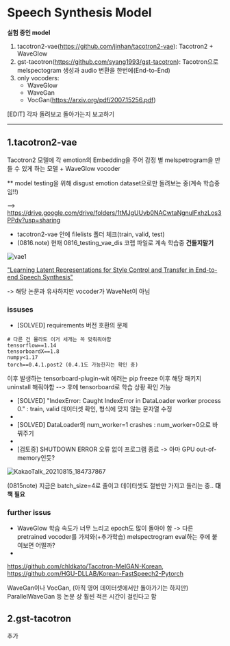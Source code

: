 # Speech Synthesis Model
**실험 중인 model**
1. tacotron2-vae(https://github.com/jinhan/tacotron2-vae): Tacotron2 + WaveGlow
2. gst-tacotron(https://github.com/syang1993/gst-tacotron): Tacotron으로 melspectogram 생성과 audio 변환을 한번에(End-to-End)
3. only vocoders:
   - WaveGlow
   - WaveGan
   - VocGan(https://arxiv.org/pdf/2007.15256.pdf)

[EDIT] 각자 돌려보고 돌아가는지 보고하기

------


1.tacotron2-vae
-----
Tacotron2 모델에 각 emotion의 Embedding을 주어 감정 별 melspetrogram을 만들 수 있게 하는 모델 + WaveGlow vocoder

** model testing을 위해 disgust emotion dataset으로만 돌려보는 중(계속 학습중임!!) 

--> https://drive.google.com/drive/folders/1tMJgUUvb0NACwtaNgnuIFxhzLos3PPdv?usp=sharing

  - tacotron2-vae 안에 filelists 폴더 체크(train, valid, test)
  - (0816.note) 현재 0816_testing_vae_dis 코랩 파일로 계속 학습중 **건들지말기**

![vae1](https://user-images.githubusercontent.com/80621384/129482786-dbe8a1c9-feb4-4da3-a6f5-58e8d0c54f7c.png)

["Learning Latent Representations for Style Control and Transfer in End-to-end Speech Synthesis"](https://arxiv.org/pdf/1812.04342.pdf)

 -> 해당 논문과 유사하지만 vocoder가 WaveNet이 아님

### issuses
- [SOLVED] requirements 버전 호환의 문제
```
# 다른 건 몰라도 이거 세개는 꼭 맞춰줘야함
tensorflow==1.14
tensorboardX==1.8
numpy<1.17
torch==0.4.1.post2 (0.4.1도 가능한지는 확인 중)
```
이후 발생하는 tensorboard-plugin-wit 에러는 pip freeze 이후 해당 패키지 uninstall 해줘야함 --> 후에 tensorboard로 학습 상황 확인 가능

- [SOLVED] "IndexError: Caught IndexError in DataLoader worker process 0." : train, valid 데이터셋 확인, 형식에 맞지 않는 문자열 수정
- 
- [SOLVED] DataLoader의 num_worker=1 crashes : num_worker=0으로 바꿔주기
- 
- [검토중] SHUTDOWN ERROR 오류 없이 프로그램 종료 -> 아마 GPU out-of-memory인듯?

![KakaoTalk_20210815_184737867](https://user-images.githubusercontent.com/80621384/129483347-523976ff-98ea-48eb-b63f-524c7a040206.png)

(0815note) 지금은 batch_size=4로 줄이고 데이터셋도 절반만 가지고 돌리는 중.. **대책 필요**


### further issus
- WaveGlow 학습 속도가 너무 느리고 epoch도 많이 돌아야 함 -> 다른 pretrained vocoder를 가져와(+추가학습) melspectrogram eval하는 후에 붙여보면 어떨까?
- 
https://github.com/chldkato/Tacotron-MelGAN-Korean, https://github.com/HGU-DLLAB/Korean-FastSpeech2-Pytorch

WaveGan이나 VocGan, (아직 영어 데이터셋에서만 돌아가기는 하지만) ParallelWaveGan 등 논문 상 훨씬 적은 시간이 걸린다고 함


2.gst-tacotron
-----
추가 

